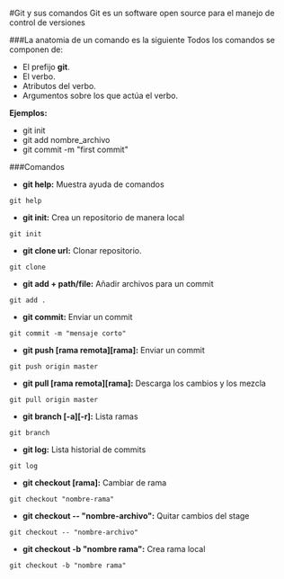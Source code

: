 #Git y sus comandos
Git es un software open source para el manejo de control de versiones

###La anatomia de un comando es la siguiente 
Todos los comandos se componen de:

* El prefijo __git__.
* El verbo.
* Atributos del verbo.
* Argumentos sobre los que actúa el verbo. 

__Ejemplos:__
* git init
* git add nombre_archivo
* git commit -m "first commit"

###Comandos
* __git help:__ Muestra ayuda de comandos
```
git help
```

* __git init:__ Crea un repositorio de manera local
```
git init
```

* __git clone url:__ Clonar repositorio.
```
git clone 
```

* __git add + path/file:__ Añadir archivos para un commit
```
git add .
```

* __git commit:__ Enviar un commit
```
git commit -m "mensaje corto"
```

* __git push [rama remota][rama]:__ Enviar un commit
```
git push origin master
```

* __git pull [rama remota][rama]:__ Descarga los cambios y los mezcla
```
git pull origin master
```

* __git branch [-a][-r]:__ Lista ramas
```
git branch 
```

* __git log:__ Lista historial de commits
```
git log 
```

* __git checkout [rama]:__ Cambiar de rama
```
git checkout "nombre-rama"
```

* __git checkout -- "nombre-archivo":__ Quitar cambios del stage
```
git checkout -- "nombre-archivo"
```

* __git checkout -b "nombre rama":__ Crea rama local
```
git checkout -b "nombre rama"
```





